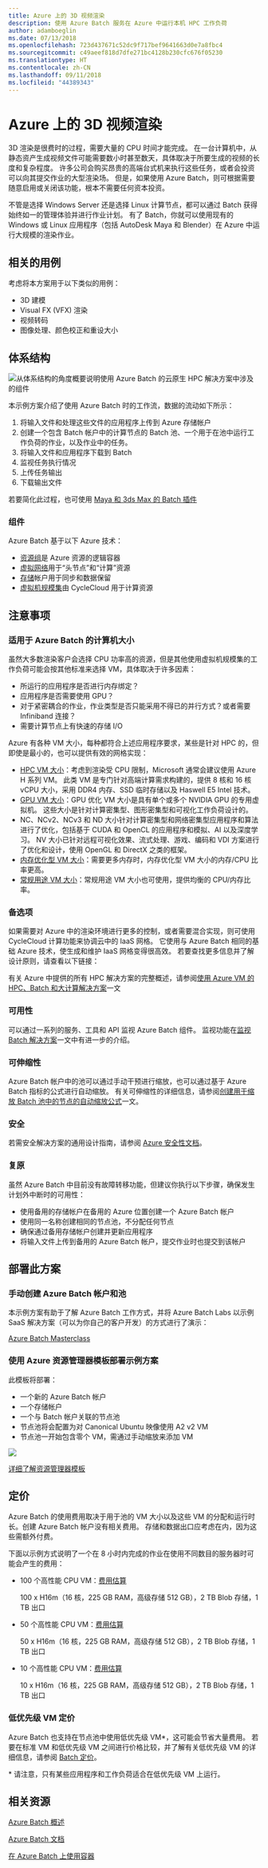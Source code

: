 ```yaml
---
title: Azure 上的 3D 视频渲染
description: 使用 Azure Batch 服务在 Azure 中运行本机 HPC 工作负荷
author: adamboeglin
ms.date: 07/13/2018
ms.openlocfilehash: 723d437671c52dc9f717bef9641663d0e7a8fbc4
ms.sourcegitcommit: c49aeef818d7dfe271bc4128b230cfc676f05230
ms.translationtype: HT
ms.contentlocale: zh-CN
ms.lasthandoff: 09/11/2018
ms.locfileid: "44389343"
---
```

# <a name="3d-video-rendering-on-azure"></a>Azure 上的 3D 视频渲染

3D 渲染是很费时的过程，需要大量的 CPU 时间才能完成。  在一台计算机中，从静态资产生成视频文件可能需要数小时甚至数天，具体取决于所要生成的视频的长度和复杂程度。  许多公司会购买昂贵的高端台式机来执行这些任务，或者会投资可以向其提交作业的大型渲染场。  但是，如果使用 Azure Batch，则可根据需要随意启用或关闭该功能，根本不需要任何资本投资。

不管是选择 Windows Server 还是选择 Linux 计算节点，都可以通过 Batch 获得始终如一的管理体验并进行作业计划。 有了 Batch，你就可以使用现有的 Windows 或 Linux 应用程序（包括 AutoDesk Maya 和 Blender）在 Azure 中运行大规模的渲染作业。

## <a name="related-use-cases"></a>相关的用例

考虑将本方案用于以下类似的用例：

* 3D 建模
* Visual FX (VFX) 渲染
* 视频转码
* 图像处理、颜色校正和重设大小

## <a name="architecture"></a>体系结构

![从体系结构的角度概要说明使用 Azure Batch 的云原生 HPC 解决方案中涉及的组件][architecture]

本示例方案介绍了使用 Azure Batch 时的工作流，数据的流动如下所示：

1. 将输入文件和处理这些文件的应用程序上传到 Azure 存储帐户
2. 创建一个包含 Batch 帐户中的计算节点的 Batch 池、一个用于在池中运行工作负荷的作业，以及作业中的任务。
3. 将输入文件和应用程序下载到 Batch
4. 监视任务执行情况
5. 上传任务输出
6. 下载输出文件

若要简化此过程，也可使用 [Maya 和 3ds Max 的 Batch 插件][batch-plugins]

### <a name="components"></a>组件

Azure Batch 基于以下 Azure 技术：

* [资源组][resource-groups]是 Azure 资源的逻辑容器
* [虚拟网络][vnet]用于“头节点”和“计算”资源
* [存储][storage]帐户用于同步和数据保留
* [虚拟机规模集][vmss]由 CycleCloud 用于计算资源

## <a name="considerations"></a>注意事项

### <a name="machine-sizes-available-for-azure-batch"></a>适用于 Azure Batch 的计算机大小

虽然大多数渲染客户会选择 CPU 功率高的资源，但是其他使用虚拟机规模集的工作负荷可能会按其他标准来选择 VM，具体取决于许多因素：

* 所运行的应用程序是否进行内存绑定？
* 应用程序是否需要使用 GPU？ 
* 对于紧密耦合的作业，作业类型是否只能采用不得已的并行方式？或者需要 Infiniband 连接？
* 需要计算节点上有快速的存储 I/O

Azure 有各种 VM 大小，每种都符合上述应用程序要求，某些是针对 HPC 的，但即使是最小的，也可以提供有效的网格实现：

* [HPC VM 大小][compute-hpc]：考虑到渲染受 CPU 限制，Microsoft 通常会建议使用 Azure H 系列 VM。  此类 VM 是专门针对高端计算需求构建的，提供 8 核和 16 核 vCPU 大小，采用 DDR4 内存、SSD 临时存储以及 Haswell E5 Intel 技术。
* [GPU VM 大小][compute-gpu]：GPU 优化 VM 大小是具有单个或多个 NVIDIA GPU 的专用虚拟机。 这些大小是针对计算密集型、图形密集型和可视化工作负荷设计的。
* NC、NCv2、NCv3 和 ND 大小针对计算密集型和网络密集型应用程序和算法进行了优化，包括基于 CUDA 和 OpenCL 的应用程序和模拟、AI 以及深度学习。 NV 大小已针对远程可视化效果、流式处理、游戏、编码和 VDI 方案进行了优化和设计，使用 OpenGL 和 DirectX 之类的框架。
* [内存优化型 VM 大小][compute-memory]：需要更多内存时，内存优化型 VM 大小的内存/CPU 比率更高。
* [常规用途 VM 大小][compute-general]：常规用途 VM 大小也可使用，提供均衡的 CPU/内存比率。

### <a name="alternatives"></a>备选项

如果需要对 Azure 中的渲染环境进行更多的控制，或者需要混合实现，则可使用 CycleCloud 计算功能来协调云中的 IaaS 网格。 它使用与 Azure Batch 相同的基础 Azure 技术，使生成和维护 IaaS 网格变得很高效。 若要查找更多信息并了解设计原则，请查看以下链接：

有关 Azure 中提供的所有 HPC 解决方案的完整概述，请参阅[使用 Azure VM 的 HPC、Batch 和大计算解决方案][hpc-alt-solutions]一文

### <a name="availability"></a>可用性

可以通过一系列的服务、工具和 API 监视 Azure Batch 组件。 监视功能在[监视 Batch 解决方案][batch-monitor]一文中有进一步的介绍。

### <a name="scalability"></a>可伸缩性

Azure Batch 帐户中的池可以通过手动干预进行缩放，也可以通过基于 Azure Batch 指标的公式进行自动缩放。 有关可伸缩性的详细信息，请参阅[创建用于缩放 Batch 池中的节点的自动缩放公式][batch-scaling]一文。

### <a name="security"></a>安全

若需安全解决方案的通用设计指南，请参阅 [Azure 安全性文档][security]。

### <a name="resiliency"></a>复原

虽然 Azure Batch 中目前没有故障转移功能，但建议你执行以下步骤，确保发生计划外中断时的可用性：

* 使用备用的存储帐户在备用的 Azure 位置创建一个 Azure Batch 帐户
* 使用同一名称创建相同的节点池，不分配任何节点
* 确保通过备用存储帐户创建并更新应用程序
* 将输入文件上传到备用的 Azure Batch 帐户，提交作业时也提交到该帐户

## <a name="deploy-this-scenario"></a>部署此方案

### <a name="creating-an-azure-batch-account-and-pools-manually"></a>手动创建 Azure Batch 帐户和池

本示例方案有助于了解 Azure Batch 工作方式，并将 Azure Batch Labs 以示例 SaaS 解决方案（可以为你自己的客户开发）的方式进行了演示：

[Azure Batch Masterclass][batch-labs-masterclass]

### <a name="deploying-the-sample-scenario-using-an-azure-resource-manager-template"></a>使用 Azure 资源管理器模板部署示例方案

此模板将部署：

* 一个新的 Azure Batch 帐户
* 一个存储帐户
* 一个与 Batch 帐户关联的节点池
* 节点池将会配置为对 Canonical Ubuntu 映像使用 A2 v2 VM
* 节点池一开始包含零个 VM，需通过手动缩放来添加 VM

<a href="https://portal.azure.com/#create/Microsoft.Template/uri/https%3A%2F%2Fraw.githubusercontent.com%2Fmspnp%2Fsolution-architectures%2Fmaster%2Fhpc%2Fbatchcreatewithpools.json" target="_blank">
    <img src="http://azuredeploy.net/deploybutton.png"/>
</a>

[详细了解资源管理器模板][azure-arm-templates]

## <a name="pricing"></a>定价

Azure Batch 的使用费用取决于用于池的 VM 大小以及这些 VM 的分配和运行时长。创建 Azure Batch 帐户没有相关费用。 存储和数据出口应考虑在内，因为这些需额外付费。

下面以示例方式说明了一个在 8 小时内完成的作业在使用不同数目的服务器时可能会产生的费用：

* 100 个高性能 CPU VM：[费用估算][hpc-est-high]

  100 x H16m（16 核，225 GB RAM，高级存储 512 GB），2 TB Blob 存储，1 TB 出口

* 50 个高性能 CPU VM：[费用估算][hpc-est-med]

  50 x H16m（16 核，225 GB RAM，高级存储 512 GB），2 TB Blob 存储，1 TB 出口

* 10 个高性能 CPU VM：[费用估算][hpc-est-low]
  
  10 x H16m（16 核，225 GB RAM，高级存储 512 GB），2 TB Blob 存储，1 TB 出口

### <a name="low-priority-vm-pricing"></a>低优先级 VM 定价

Azure Batch 也支持在节点池中使用低优先级 VM*，这可能会节省大量费用。 若要在标准 VM 和低优先级 VM 之间进行价格比较，并了解有关低优先级 VM 的详细信息，请参阅 [Batch 定价][batch-pricing]。

\* 请注意，只有某些应用程序和工作负荷适合在低优先级 VM 上运行。

## <a name="related-resources"></a>相关资源

[Azure Batch 概述][batch-overview]

[Azure Batch 文档][batch-doc]

[在 Azure Batch 上使用容器][batch-containers]

<!-- links -->
[architecture]: ./media/native-hpc-ref-arch.png
[resource-groups]: /azure/azure-resource-manager/resource-group-overview
[security]: /azure/security/
[resiliency]: /azure/architecture/resiliency/
[scalability]: /azure/architecture/checklist/scalability
[vmss]: /azure/virtual-machine-scale-sets/overview
[vnet]: /azure/virtual-network/virtual-networks-overview
[storage]: https://azure.microsoft.com/services/storage/
[batch]: https://azure.microsoft.com/services/batch/
[batch-arch]: https://azure.microsoft.com/solutions/architecture/big-compute-with-azure-batch/
[compute-hpc]: /azure/virtual-machines/windows/sizes-hpc
[compute-gpu]: /azure/virtual-machines/windows/sizes-gpu
[compute-compute]: /azure/virtual-machines/windows/sizes-compute
[compute-memory]: /azure/virtual-machines/windows/sizes-memory
[compute-general]: /azure/virtual-machines/windows/sizes-general
[compute-storage]: /azure/virtual-machines/windows/sizes-storage
[compute-acu]: /azure/virtual-machines/windows/acu
[compute=benchmark]: /azure/virtual-machines/windows/compute-benchmark-scores
[hpc-est-high]: https://azure.com/e/9ac25baf44ef49c3a6b156935ee9544c
[hpc-est-med]: https://azure.com/e/0286f1d6f6784310af4dcda5aec8c893
[hpc-est-low]: https://azure.com/e/e39afab4e71949f9bbabed99b428ba4a
[batch-labs-masterclass]: https://github.com/azurebigcompute/BigComputeLabs/tree/master/Azure%20Batch%20Masterclass%20Labs
[batch-scaling]: /azure/batch/batch-automatic-scaling
[hpc-alt-solutions]: /azure/virtual-machines/linux/high-performance-computing?toc=%2fazure%2fbatch%2ftoc.json
[batch-monitor]: /azure/batch/monitoring-overview
[batch-pricing]: https://azure.microsoft.com/en-gb/pricing/details/batch/
[batch-doc]: /azure/batch/
[batch-overview]: https://azure.microsoft.com/services/batch/
[batch-containers]: https://github.com/Azure/batch-shipyard
[azure-arm-templates]: /azure/azure-resource-manager/resource-group-overview#template-deployment
[batch-plugins]: /azure/batch/batch-rendering-service#options-for-submitting-a-render-job